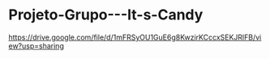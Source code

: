 # Projeto-Grupo---It-s-Candy
https://drive.google.com/file/d/1mFRSyOU1GuE6g8KwzirKCccxSEKJRlFB/view?usp=sharing
